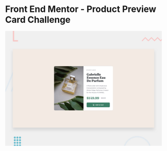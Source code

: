 # Front End Mentor - Product Preview Card Challenge

![Design preview for the Product preview card component coding challenge](./design/desktop-preview.jpg)

